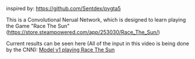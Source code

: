 inspired by: https://github.com/Sentdex/pygta5

This is a Convolutional Nerual Network, which is designed to learn playing the Game "Race The Sun" (https://store.steampowered.com/app/253030/Race_The_Sun/)

Current results can be seen here (All of the input in this video is being done by the CNN):
[Model v1 playing Race The Sun](http://google.com)
